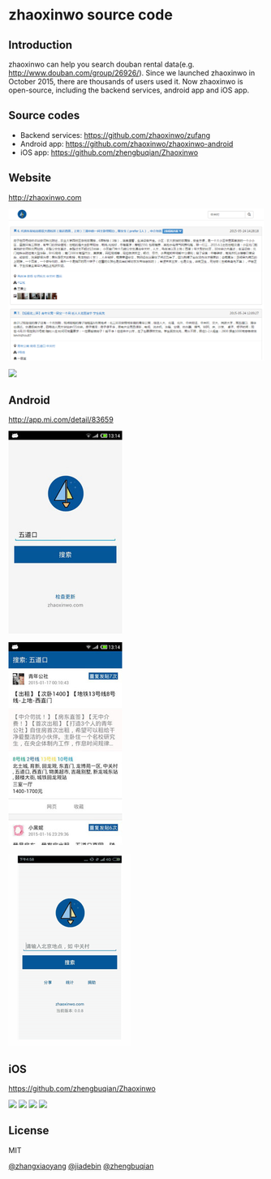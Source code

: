 zhaoxinwo source code
===

Introduction
---

zhaoxinwo can help you search douban rental data(e.g. <http://www.douban.com/group/26926/>). Since we launched zhaoxinwo in October 2015, there are thousands of users used it. Now zhaoxinwo is open-source, including the backend services, android app and iOS app.

Source codes
---

- Backend services: <https://github.com/zhaoxinwo/zufang>
- Android app: <https://github.com/zhaoxinwo/zhaoxinwo-android>
- iOS app: <https://github.com/zhengbuqian/Zhaoxinwo>

Website
---

<http://zhaoxinwo.com>

![](screenshot.png)

![](zhaoxinwo-web.gif)

Android
---

<http://app.mi.com/detail/83659>

![](screenshot1.jpg)

![](screenshot2.jpg)

![](zhaoxinwo-android.gif)

iOS
---

<https://github.com/zhengbuqian/Zhaoxinwo>

<img src="https://github.com/zhengbuqian/Zhaoxinwo/raw/master/iOS-Screenshot01.png" width="224px">

<img src="https://github.com/zhengbuqian/Zhaoxinwo/raw/master/iOS-Screenshot02.png" width="224px">

<img src="https://github.com/zhengbuqian/Zhaoxinwo/raw/master/iOS-Screenshot03.png" width="224px">

<img src="https://github.com/zhengbuqian/Zhaoxinwo/raw/master/iOS_Version1_0.gif" width="224px">

License
---

MIT

[@zhangxiaoyang](https://github.com/zhangxiaoyang)
[@jiadebin](https://github.com/jiadebin)
[@zhengbuqian](https://github.com/zhengbuqian)
